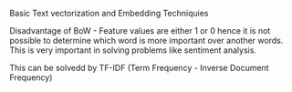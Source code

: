 Basic Text vectorization and Embedding Techniquies

Disadvantage of BoW -
Feature values are either 1 or 0 hence it is not possible to determine which word is more important over another words. This is very important in solving problems like sentiment analysis.

This can be solvedd by TF-IDF (Term Frequency - Inverse Document Frequency)
<!---
anishsavla2/anishsavla2 is a ✨ special ✨ repository because its `README.md` (this file) appears on your GitHub profile.
You can click the Preview link to take a look at your changes.
--->
